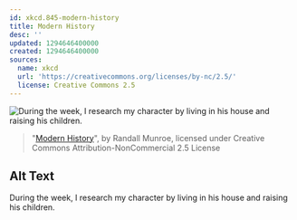 ```yaml
---
id: xkcd.845-modern-history
title: Modern History
desc: ''
updated: 1294646400000
created: 1294646400000
sources:
  name: xkcd
  url: 'https://creativecommons.org/licenses/by-nc/2.5/'
  license: Creative Commons 2.5
---
```

![During the week, I research my character by living in his house and raising his children.](https://imgs.xkcd.com/comics/modern_history.png)
> "[Modern History](https://xkcd.com/845/)", by Randall Munroe, licensed under Creative Commons Attribution-NonCommercial 2.5 License

## Alt Text
During the week, I research my character by living in his house and raising his children.
